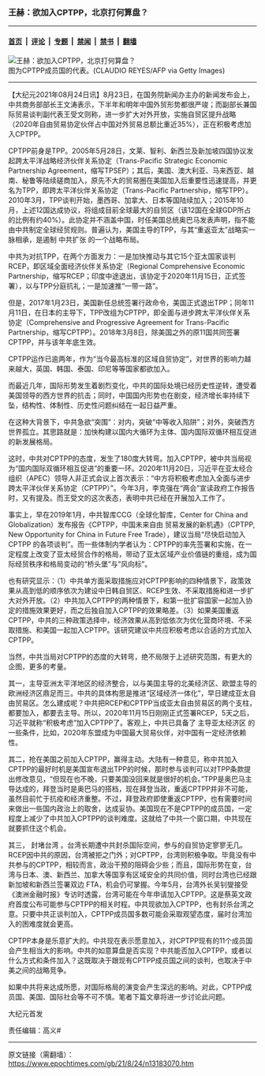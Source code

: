### 王赫：欲加入CPTPP，北京打何算盘？

---

#### [首页](../../../..?n13183070) &nbsp;|&nbsp; [评论](../../../../../epoch-comment?n13183070) &nbsp;|&nbsp; [专题](../../../../../epoch-special?n13183070) &nbsp;|&nbsp; [禁闻](../../../../../epoch-news?n13183070) &nbsp;|&nbsp; [禁书](../../../../../books?n13183070) &nbsp;|&nbsp; [翻墙](https://github.com/gfw-breaker/nogfw/blob/master/README.md?n13183070)


<div><img alt="王赫：欲加入CPTPP，北京打何算盘？" class="attachment-djy_600_400 size-djy_600_400 wp-post-image" src="https://i.epochtimes.com/assets/uploads/2020/09/48e64aa66f7ee50dde7c8ecde4e91b49-600x400.jpg"/>
<div class="caption">
 图为CPTPP成员国的代表。(CLAUDIO REYES/AFP via Getty Images)
</div></div><hr/><div class="post_content" id="artbody" itemprop="articleBody">
 <!-- article content begin -->
 <p>
  【大纪元2021年08月24日讯】8月23日，在国务院新闻办主办的新闻发布会上，中共商务部部长王文涛表示，下半年和明年中国外贸形势都很严竣；而副部长兼国际贸易谈判副代表王受文则称，进一步扩大对外开放，实施自贸区提升战略（2020年自由贸易协定伙伴占中国对外贸易总额比重近35%），正在积极考虑加入CPTPP。
 </p>
 <p>
  CPTPP前身是TPP。2005年5月28日，文莱、智利、新西兰及新加坡四国协议发起跨太平洋战略经济伙伴关系协定（Trans-Pacific Strategic Economic Partnership Agreement，缩写TPSEP）；其后，美国、澳大利亚、马来西亚、越南、秘鲁等陆续磋商加入，原先不大的贸易圈在美国加入后重要性迅速提高，并更名为TPP，即跨太平洋伙伴关系协定（Trans-Pacific Partnership，缩写TPP）。2010年3月，TPP谈判开始，墨西哥、加拿大、日本等国陆续加入；2015年10月，上述12国达成协议，将组成目前全球最大的自贸区（该12国在全球GDP所占的比例有约40%）。此协定并不涵盖中国，时任美国总统奥巴马发表声明，指不能由中共制定全球经贸规则。普遍认为，美国主导的TPP，与其“重返亚太”战略实一脉相承，是遏制
  <ok href="https://www.epochtimes.com/gb/tag/%E4%B8%AD%E5%85%B1%E6%89%A9%E5%BC%A0.html">
   中共扩张
  </ok>
  的一个战略布局。
 </p>
 <p>
  中共为对抗TPP，在两个方面发力：一是加快推动与其它15个亚太国家谈判RCEP，即区域全面经济伙伴关系协定（Regional Comprehensive Economic Partnership，缩写RCEP；印度中途退出，该协定于2020年11月15日，正式签署），以与TPP分庭抗礼；一是加速推“一带一路”。
 </p>
 <p>
  但是，2017年1月23日，美国新任总统签署行政命令，美国正式退出TPP；同年11月11日，在日本的主导下，TPP改组为CPTPP，即全面与进步跨太平洋伙伴关系协定（Comprehensive and Progressive Agreement for Trans-Pacific Partnership，缩写CPTPP）。2018年3月8日，除美国之外的原11国共同签署CPTPP，并与该年年底生效。
 </p>
 <p>
  CPTPP运作已逾两年，作为“当今最高标准的区域自贸协定”，对世界的影响力越来越大，英国、韩国、泰国、印尼等等国家都欲加入。
 </p>
 <p>
  而最近几年，国际形势发生着剧烈变化，中共的国际处境已经历史性逆转，遭受着美国领导的西方世界的抗击；同时，中国国内形势也在剧变，经济增长率持续下坠，结构性、体制性、历史性问题纠结在一起日益严重。
 </p>
 <p>
  在这种大背景下，中共急欲“突围”：对内，突破“中等收入陷阱”；对外，突破西方世界孤立。其思路就是：加快构建以国内大循环为主体、国内国际双循环相互促进的新发展格局。
 </p>
 <p>
  这时，中共对CPTPP的态度，发生了180度大转弯。加入CPTPP，被中共当局视为“国内国际双循环相互促进”的重要一环。2020年11月20日，习近平在亚太经合组织（APEC）领导人非正式会议上首次表示：“中方将积极考虑加入全面与进步跨太平洋伙伴关系协定（CPTPP）”。今年3月，李克强在“两会”宣读政府工作报告时，又有提及。而王受文的这次表态，表明中共已经在开展加入工作了。
 </p>
 <p>
  事实上，早在2019年1月，中共智库CCG（全球化智库，Center for China and Globalization）发布报告《CPTPP，中国未来自由 贸易发展的新机遇》（CPTPP, New Opportunity for China in Future Free Trade），建议当局“尽快启动加入 CPTPP 的各项谈判”。而一些体制内学者认为：CPTPP的率先签署和实施，在一定程度上改变了亚太经贸合作的格局，带动了亚太区域产业价值链的重组，成为国际经贸秩序和格局变动的“桥头堡”与“风向标”。
 </p>
 <p>
  也有研究显示：（1）中共单方面采取措施应对CPTPP影响的四种情景下，政策效果从高到低的顺序依次为建设中日韩自贸区、RCEP生效、不采取措施和进一步扩大对外开放。（2）中共加入CPTPP的两种情景下，和第一批扩容国家一起加入协定的措施效果更好，而之后独自加入CPTPP的效果略差。（3）如果美国重返CPTPP，中共的三种政策选择中，经济效果从高到低依次为优化营商环境、不采取措施、和美国一起加入CPTPP。该研究建议中共应积极考虑以合适的方式加入CPTPP。
 </p>
 <p>
  当然，中共当局对CPTPP的态度的大转弯，绝不局限于上述研究范围，有更大的企图，更多的考量。
 </p>
 <p>
  其一，主导亚洲太平洋地区的经济整合，以与美国主导的北美经济区、欧盟主导的欧洲经济区鼎足而三。中共的具体构思是推进“区域经济一体化”，早日建成亚太自由贸易区。怎么建成呢？中共把RCEP和CPTPP当成亚太自由贸易区的两个支柱，都要加入，都要去主导。所以，2020年11月15日刚刚正式签署RCEP，5天之后，习近平就称“积极考虑”加入CPTPP了。客观上，中共已具备了
  <ok href="https://www.epochtimes.com/gb/tag/%E4%B8%BB%E5%AF%BC%E4%BA%9A%E5%A4%AA%E7%BB%8F%E6%B5%8E%E5%8C%BA.html">
   主导亚太经济区
  </ok>
  的一些条件，比如，2020年东盟成为中国最大贸易伙伴，对中国有一定经济依赖性。
 </p>
 <p>
  其二，抢在美国之前加入CPTPP，赢得主动。大陆有一种意见，称中共加入CPTPP的最好时机是美国宣布退出TPP的时候，那时参与谈判可以对TPP条款提出修改意见，“但现在也不晚，只要美国没回来就是很好的机会。”TPP是奥巴马主导达成的，拜登当时是奥巴马的搭档，现在拜登当政，重返CPTPP并非不可能，虽然目前忙于抗疫和经济重整。不过，拜登政府即使重返CPTPP，也有需要时间来做出一些国内政治上的取舍，达成妥协。美国现在不是CPTPP的成员国，一定程度上减少了中共加入CPTPP的谈判难度。这就给了中共一个窗口期，中共现在就要抓住这个机会。
 </p>
 <p>
  其三，
  <ok href="https://www.epochtimes.com/gb/tag/%E5%B0%81%E5%A0%B5%E5%8F%B0%E6%B9%BE.html">
   封堵台湾
  </ok>
  。台湾长期遭中共封杀国际空间，参与的自贸协定寥寥无几。RCEP因中共的原因，台湾被拒之门外；对CPTPP，台湾则积极争取。毕竟没有中共参与的CPTPP，相较而言，政治干预的阻碍会少些；而且，国际形势在变，台湾与日本、澳、新西兰、加拿大等国享有区域安全的共同价值，同时台湾也已经跟新加坡和新西兰签署双边 FTA，机会仍可掌握。今年5月，台湾外长吴钊燮接受《澳洲金融时报》专访时透露，台湾可能在今年申请加入CPTPP。这是蔡英文政府首度公布可能参与CPTPP的相关时程。中共现欲加入CPTPP，也有封杀台湾之意。只要中共正谈判加入，CPTPP成员国多数可能会采取观望态度，届时台湾加入的困难度就会更高。
 </p>
 <p>
  CPTPP本身是乐意扩大的。中共现在表示愿意加入，对CPTPP现有的11个成员国会产生相当大的影响。中共的如意算盘是否实现？中共能否加入CPTPP，或者以什么方式和条件加入？这既取决于跟现有CPTPP成员国之间的谈判，也取决于中美之间的战略竞争。
 </p>
 <p>
  如果中共将来达成所愿，对国际格局的演变会产生深远的影响。对此，CPTPP成员国、美国、国际社会等不可不慎。笔者下篇文章将进一步讨论此问题。
 </p>
 <p>
  大纪元首发
 </p>
 <p>
  责任编辑：高义#
 </p>
 <!-- article content end -->
 <div id="below_article_ad">
 </div>
</div>


---

原文链接（需翻墙）：https://www.epochtimes.com/gb/21/8/24/n13183070.htm